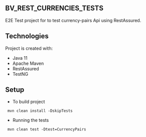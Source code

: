 ## BV_REST_CURRENCIES_TESTS

E2E Test project for to test currency-pairs Api using RestAssured.


## Technologies
Project is created with:

- Java 11
- Apache Maven
- RestAssured
- TestNG


## Setup

- To build project

```
 mvn clean install -DskipTests
```

- Running the tests

```
 mvn clean test -Dtest=CurrencyPairs
```

